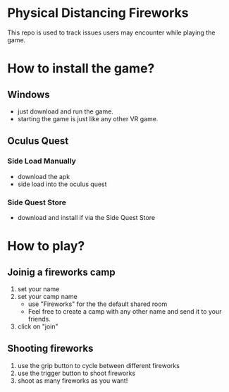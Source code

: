 # Physical Distancing Fireworks
This repo is used to track issues users may encounter while playing the game.

# How to install the game?
## Windows
- just download and run the game.
- starting the game is just like any other VR game.
## Oculus Quest
### Side Load Manually
- download the apk
- side load into the oculus quest
### Side Quest Store
- download and install if via the Side Quest Store

# How to play?

## Joinig a fireworks camp
1. set your name
2. set your camp name
    - use "Fireworks" for the the default shared room 
    - Feel free to create a camp with any other name and send it to your friends.
3. click on "join"

## Shooting fireworks
1. use the grip button to cycle between different fireworks
2. use the trigger button to shoot fireworks
3. shoot as many fireworks as you want!
